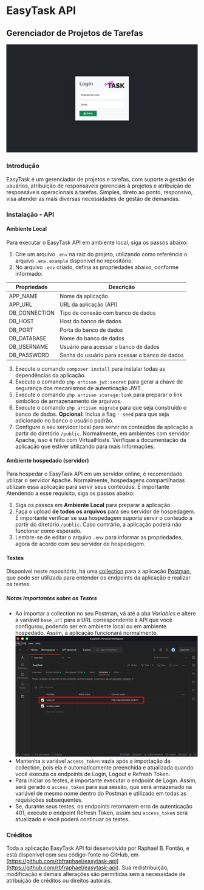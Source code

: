 # EasyTask API
## Gerenciador de Projetos de Tarefas

![EasyTask Login Page](screenshot.jpeg)

### Introdução
EasyTask é um gerenciador de projetos e tarefas, com suporte a gestão de usuários, atribuição de responsáveis gerenciais à projetos e atribuição de responsáveis operacionais à tarefas. Simples, direto ao ponto, responsivo, visa atender as mais diversas necessidades de gestão de demandas.

### Instalação - API

#### Ambiente Local
Para executar o EasyTask API em ambiente local, siga os passos abaixo:
1. Crie um arquivo `.env` na raiz do projeto, utilizando como referência o arquivo `.env.example` disponível no repositório.
2. No arquivo `.env` criado, defina as propriedades abaixo, conforme informado:

|Propriedade|Descrição|
|--|--|
|APP_NAME|Nome da aplicação|
|APP_URL|URL da aplicação (API)|
|DB_CONNECTION|Tipo de conexão com banco de dados|
|DB_HOST|Host do banco de dados|
|DB_PORT|Porta do banco de dados|
|DB_DATABASE|Nome do banco de dados|
|DB_USERNAME|Usuário para acessar o banco de dados|
|DB_PASSWORD|Senha do usuário para acessar o banco de dados|

3. Execute o comando `composer install` para instalar todas as dependências da aplicação.
4. Execute o comando `php artisan jwt:secret` para gerar a chave de segurança dos mecanismos de autenticação JWT.
5. Execute o comando `php artisan storage:link` para preparar o link simbólico de armazenamento de arquivos.
6. Execute o comando `php artisan migrate` para que seja construído o banco de dados. **Opcional:** Inclua a flag `--seed` para que seja adicionado no banco o usuário padrão.
7. Configure o seu servidor local para servir os conteúdos da aplicação a partir do diretório `/public`. Normalmente, em ambientes com servidor Apache, isso é feito com VirtualHosts. Verifique a documentação da aplicação que estiver utilizando para mais informações.

#### Ambiente hospedado (servidor)
Para hospedar o EasyTask API em um servidor online, é recomendado utilizar o servidor Apache. Normalmente, hospedagens compartilhadas utilizam essa aplicação para servir seus conteúdos. É importante Atendendo a esse requisito, siga os passos abaixo:
1. Siga os passos em **Ambiente Local** para preparar a aplicação.
2. Faça o upload **de todos os arquivos** para seu servidor de hospedagem. É importante verificar se sua hospedagem suporta servir o conteúdo a partir do diretório `/public`. Caso contrário, a aplicação poderá não funcionar como esperado.
3. Lembre-se de editar o arquivo `.env` para informar as propriedades, agora de acordo com seu servidor de hospedagem.

#### Testes
Disponível neste repositório, há uma [collection](EasyTask.postman_collection.json) para a aplicação [Postman](https://www.postman.com/), que pode ser utilizada para entender os endpoints da aplicação e realizar os testes.

##### Notas Importantes sobre os Testes
- Ao importar a collection no seu Postman, vá até a aba *Variables* e altere a variável `base_url` para a URL correspondente à API que você configurou, podendo ser em ambiente local ou em ambiente hospedado. Assim, a aplicação funcionará normalmente.
![Postman collection](postman.jpeg)
- Mantenha a variável `access_token` vazia após a importação da collection, pois ela é automaticamente preenchida e atualizada quando você executa os endpoints de Login, Logout e Refresh Token.
- Para iniciar os testes, é importante executar o endpoint de Login. Assim, será gerado o `access_token` para sua sessão, que será armazenado na variável de mesmo nome dentro do Postman e utilizado em todas as requisições subsequentes.
- Se, durante seus testes, os endpoints retornarem erro de autenticação 401, execute o endpoint Refresh Token, assim seu `access_token` será atualizado e você poderá continuar os testes.

### Créditos
Toda a aplicação EasyTask API foi desenvolvida por Raphael B. Fontão, e está disponível com seu código-fonte no GitHub, em [https://github.com/rbfraphael/easytask-api](https://github.com/rbfraphael/easytask-api). Sua redistribuição, modificação e demais alterações são permitidas sem a necessidade de atribuição de créditos ou direitos autorais.